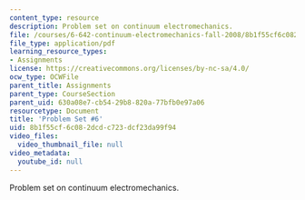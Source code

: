 ```yaml
---
content_type: resource
description: Problem set on continuum electromechanics.
file: /courses/6-642-continuum-electromechanics-fall-2008/8b1f55cf6c082dcdc723dcf23da99f94_pset6.pdf
file_type: application/pdf
learning_resource_types:
- Assignments
license: https://creativecommons.org/licenses/by-nc-sa/4.0/
ocw_type: OCWFile
parent_title: Assignments
parent_type: CourseSection
parent_uid: 630a08e7-cb54-29b8-820a-77bfb0e97a06
resourcetype: Document
title: 'Problem Set #6'
uid: 8b1f55cf-6c08-2dcd-c723-dcf23da99f94
video_files:
  video_thumbnail_file: null
video_metadata:
  youtube_id: null
---
```

Problem set on continuum electromechanics.